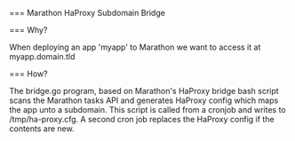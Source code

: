 ===
Marathon HaProxy Subdomain Bridge

===
Why?

When deploying an app 'myapp' to Marathon we want to access it at myapp.domain.tld

===
How?

The bridge.go program, based on Marathon's HaProxy bridge bash script
scans the Marathon tasks API and generates HaProxy config which maps the app unto a subdomain.
This script is called from a cronjob and writes to /tmp/ha-proxy.cfg. A second cron job replaces
the HaProxy config if the contents are new.







